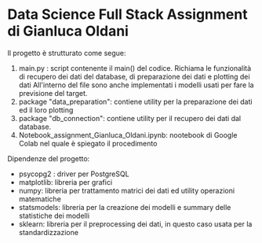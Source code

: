 # Data Science Full Stack Assignment di Gianluca Oldani


Il progetto è strutturato come segue:
1. main.py : script contenente il main() del codice. Richiama le funzionalità di recupero dei dati del database, di preparazione dei dati e plotting dei dati
All'interno del file sono anche implementati i modelli usati per fare la previsione del target.
2. package "data_preparation": contiene utility per la preparazione dei dati ed il loro plotting
3. package "db_connection": contiene utility per il recupero dei dati dal database.
4. Notebook_assignment_Gianluca_Oldani.ipynb: nootebook di Google Colab nel quale è spiegato il procedimento


Dipendenze del progetto:
* psycopg2 : driver per PostgreSQL
* matplotlib: libreria per grafici
* numpy: libreria per trattamento matrici dei dati ed utility operazioni matematiche
* statsmodels: libreria per la creazione dei modelli e summary delle statistiche dei modelli
* sklearn: libreria per il preprocessing dei dati, in questo caso usata per la standardizzazione
